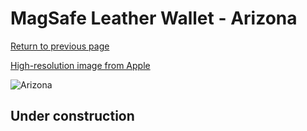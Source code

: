 # MagSafe Leather Wallet - Arizona

[Return to previous page](/wallet)

[High-resolution image from Apple](https://store.storeimages.cdn-apple.com/8756/as-images.apple.com/is/MK0E3?wid=4500&hei=4500&fmt=png)

<div style="width: 512px"><img src="/almost_uncompressed/MK0E3.webp" alt="Arizona"></div>

## Under construction
